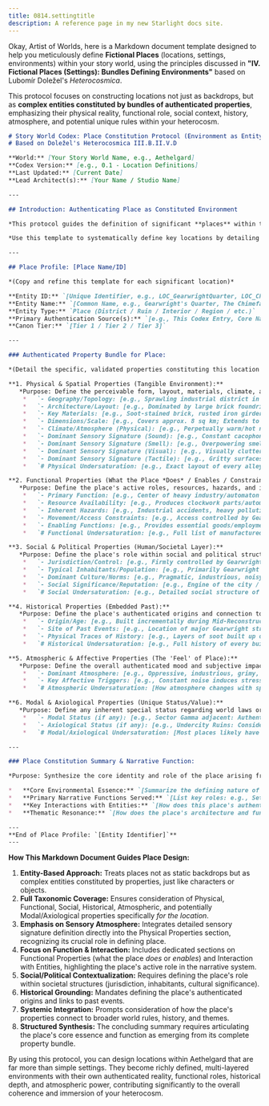 ```yaml
---
title: 0814.settingtitle
description: A reference page in my new Starlight docs site.
---
```

Okay, Artist of Worlds, here is a Markdown document template designed to help you meticulously define **Fictional Places** (locations, settings, environments) within your story world, using the principles discussed in **"IV. Fictional Places (Settings): Bundles Defining Environments"** based on Lubomír Doležel's *Heterocosmica*.

This protocol focuses on constructing locations not just as backdrops, but as **complex entities constituted by bundles of authenticated properties**, emphasizing their physical reality, functional role, social context, history, atmosphere, and potential unique rules within your heterocosm.

```markdown
# Story World Codex: Place Constitution Protocol (Environment as Entity)
# Based on Doležel's Heterocosmica III.B.II.V.D

**World:** [Your Story World Name, e.g., Aethelgard]
**Codex Version:** [e.g., 0.1 - Location Definitions]
**Last Updated:** [Current Date]
**Lead Architect(s):** [Your Name / Studio Name]

---

## Introduction: Authenticating Place as Constituted Environment

*This protocol guides the definition of significant **places** within the [Your Story World Name] heterocosm. Following Doležel's framework, locations are treated not merely as settings but as **complex entities constituted by bundles of authenticated properties**. Their reality – physical, functional, social, historical, atmospheric – exists solely through textual authentication.*

*Use this template to systematically define key locations by detailing their authenticated properties across multiple dimensions. Focus on how these properties create a unique environment that **enables, constrains, and interacts with** other entities and systems within the world. Ensure consistency with established world modalities and history.*

---

## Place Profile: [Place Name/ID]

*(Copy and refine this template for each significant location)*

**Entity ID:** `[Unique Identifier, e.g., LOC_GearwrightQuarter, LOC_Chimefall_Deep, LOC_VancesPrivateLab]`
**Entity Name:** `[Common Name, e.g., Gearwright's Quarter, The Chimefall Deeps, Master Vance's Private Laboratory]`
**Entity Type:** `Place (District / Ruin / Interior / Region / etc.)`
**Primary Authentication Source(s):** `[e.g., This Codex Entry, Core Narrative Descriptions (Cite Ch/Scene), Map Ref X, Location Design Doc]`
**Canon Tier:** `[Tier 1 / Tier 2 / Tier 3]`

---

### Authenticated Property Bundle for Place:

*(Detail the specific, validated properties constituting this location's reality.)*

**1. Physical & Spatial Properties (Tangible Environment):**
   *Purpose: Define the perceivable form, layout, materials, climate, and sensory atmosphere.*
    *   `- Geography/Topology: [e.g., Sprawling industrial district in the city's second ring; Deep, unstable cavern system beneath Sector Gamma; A hidden, reinforced vault within the Chronometers Guild HQ.]` # Auth: [Source]
    *   `- Architecture/Layout: [e.g., Dominated by large brick foundries, elevated cog-railways, dense network of narrow alleys; Labyrinthine natural tunnels mixed with collapsed Artificer structures and makeshift Salvager camps; Austere, metallic design, clean lines, advanced (but subtle) tech integration.]` # Auth: [Source]
    *   `- Key Materials: [e.g., Soot-stained brick, rusted iron girders, brass piping, cobblestone (greasy); Damp native rock, crumbling ferrocrete, salvaged metal plating, bioluminescent fungi; Polished steel, reinforced chrono-glass, sound-dampening alloys.]` # Auth: [Source]
    *   `- Dimensions/Scale: [e.g., Covers approx. 8 sq km; Extends to unknown depths, mapped sections approx 2 sq km; Single large chamber approx 50m x 30m x 15m.]` # Auth: [Source]
    *   `- Climate/Atmosphere (Physical): [e.g., Perpetually warm/hot near foundries, air thick with industrial smog/soot, frequent oily rain; Cold, damp, stagnant air, near total darkness broken by fungi/salvage lights, prone to dust clouds; Climate-controlled, filtered air, constant low ambient temperature.]` # Auth: [Source]
    *   `- Dominant Sensory Signature (Sound): [e.g., Constant cacophony: rhythmic hammering, grinding gears, steam hisses, warning sirens; Eerie silence punctuated by dripping water, distant rumbles, skittering sounds, potential Aberration noises; Near-total silence, muffled hum of high technology.]` # Auth: [Source]
    *   `- Dominant Sensory Signature (Smell): [e.g., Overpowering smells of coal smoke, hot metal, ozone, lubricants, cheap food stalls; Damp earth, mold, decay, rust, stagnant water, unique fungal scents, occasional chemical tang; Sterile, filtered air, faint scent of ozone or specific lab chemicals.]` # Auth: [Source]
    *   `- Dominant Sensory Signature (Visual): [e.g., Visually cluttered, smoke-hazed, dominated by industrial reds/browns/greys, harsh artificial lighting; Dark, claustrophobic, visually confusing, dominated by decay textures and strange light sources (fungi, temporal anomalies); Clean, minimalist, stark lighting, reflective surfaces.]` # Auth: [Source]
    *   `- Dominant Sensory Signature (Tactile): [e.g., Gritty surfaces, heat radiating from machinery, slick oily patches; Cold damp rock, crumbling textures, abrasive rust, unstable ground underfoot; Smooth cool surfaces, potentially humming/vibrating tech panels.]` # Auth: [Source]
    *   `# Physical Undersaturation: [e.g., Exact layout of every alley; Full map of Chimefall Deeps; Specific air filtration system model in lab.]`

**2. Functional Properties (What the Place *Does* / Enables / Constrains):**
   *Purpose: Define the place's active roles, resources, hazards, and impact on interaction.*
    *   `- Primary Function: [e.g., Center of heavy industry/automaton production; Uncharted hazardous zone rich in salvage; High-security research facility.]` # Auth: [Source]
    *   `- Resource Availability: [e.g., Produces clockwork parts/automatons; Contains salvageable scrap, raw Chrono-Dust pockets (dangerous), unique fungi; Contains advanced research equipment, secure data storage.]` # Auth: [Source]
    *   `- Inherent Hazards: [e.g., Industrial accidents, heavy pollution, Guild enforcer patrols; Structural collapse, temporal anomalies, Aberration nests, hostile Salvager crews; Extreme security measures, potential experimental containment breaches.]` # Auth: [Source]
    *   `- Movement/Access Constraints: [e.g., Access controlled by Gearwright Guild checkpoints, dense layout hinders rapid movement; Requires specialized gear (lights, climbing equip, anomaly detectors), prone to cave-ins blocking paths, largely unmapped; Requires highest Guild security clearance, passes through multiple lethal checkpoints.]` # Auth: [Source]
    *   `- Enabling Functions: [e.g., Provides essential goods/employment; Potential source of rare materials/lost tech; Site of cutting-edge (potentially forbidden) research.]` # Auth: [Source]
    *   `# Functional Undersaturation: [e.g., Full list of manufactured goods; Complete ecosystem dynamics of Undercity; Exact nature of all experiments in lab.]`

**3. Social & Political Properties (Human/Societal Layer):**
   *Purpose: Define the place's role within social and political structures.*
    *   `- Jurisdiction/Control: [e.g., Firmly controlled by Gearwright Guild; De facto controlled by competing Salvager Crews, minimal Watch/Guild presence; Absolute Chronometer Guild control, off-limits to Council.]` # Auth: [Source]
    *   `- Typical Inhabitants/Population: [e.g., Primarily Gearwright members, Unguilded factory workers, associated merchants; Salvagers, outcasts, specific Undercity creatures; Master Vance, elite Chronometer researchers, high-security automatons.]` # Auth: [Source]
    *   `- Dominant Culture/Norms: [e.g., Pragmatic, industrious, noisy, focused on production quotas; Survivalist, territorial, secretive, based on crew loyalty/strength; Highly secretive, formal, hierarchical, focused on knowledge/control.]` # Auth: [Source]
    *   `- Social Significance/Reputation: [e.g., Engine of the city / Polluting blight; Deadly myth / Land of opportunity (for desperate); Seat of secret power / Place of dangerous hubris.]` # Auth: [Source]
    *   `# Social Undersaturation: [e.g., Detailed social structure of every workshop; Full list of Salvager crews and territories; Internal politics of lab personnel.]`

**4. Historical Properties (Embedded Past):**
   *Purpose: Define the place's authenticated origins and connection to past events.*
    *   `- Origin/Age: [e.g., Built incrementally during Mid-Reconstruction over older foundations; Formed by HIST_Event_UndercityCollapse interacting with Pre-Shattering ruins; Constructed secretly ~Year 280 AR.]` # Auth: [Source]
    *   `- Site of Past Events: [e.g., Location of major Gearwright strikes (HIST_Event_Y); Contains ruins confirmed as Artificer origin; Site of the failed 'Project Chimera' experiment.]` # Auth: [Source]
    *   `- Physical Traces of History: [e.g., Layers of soot built up over decades, architecture showing different phases of construction; Mix of clearly different architectural eras (Artificer vs. Guild vs. Salvager), skeletal remains from Collapse; Lab built incorporating salvaged Artificer containment field.]` # Auth: [Source]
    *   `# Historical Undersaturation: [e.g., Full history of every building; precise nature of all Artificer ruins; details of 'Project Chimera'.]`

**5. Atmospheric & Affective Properties (The 'Feel' of Place):**
   *Purpose: Define the overall authenticated mood and subjective impact.*
    *   `- Dominant Atmosphere: [e.g., Oppressive, industrious, grimy, energetic but dangerous; Tense, claustrophobic, mysterious, haunted, desperately resourceful; Sterile, cold, unnervingly silent, intellectually intimidating, potentially dangerous.]` # Auth: [Source - Narrator description, character reactions]
    *   `- Key Affective Triggers: [e.g., Constant noise induces stress/fatigue; Darkness and strange sounds provoke fear/paranoia; Extreme security and silence create sense of unease/importance.]` # Auth: [Source]
    *   `# Atmospheric Undersaturation: [How atmosphere changes with specific weather/temporal conditions unless specified.]`

**6. Modal & Axiological Properties (Unique Status/Value):**
   *Purpose: Define any inherent special status regarding world laws or values.*
    *   `- Modal Status (if any): [e.g., Sector Gamma adjacent: Authenticated higher probability of Aberration manifestation (Alethic); Sanctuary Vault: Authenticated Deontic property - violence within is forbidden by ancient oath/magic; Vance's Lab: Potential zone where certain temporal observation rules are bypassed via authenticated tech.]` # Auth: [Source]
    *   `- Axiological Status (if any): [e.g., Undercity Ruins: Considered 'Profane' or 'Dangerous' by Surface Guilds (Authenticated perception); Artificer Heart Vault: Considered 'Sacred Ground' by specific cults (Authenticated belief/potential world property).]` # Auth: [Source]
    *   `# Modal/Axiological Undersaturation: [Most places likely have standard modal status unless specified.]`

---

### Place Constitution Summary & Narrative Function:

*Purpose: Synthesize the core identity and role of the place arising from its property bundle.*

*   **Core Environmental Essence:** `[Summarize the defining nature of the place based on its key properties across categories. e.g., The Gearwright's Quarter is constituted as a physically oppressive but functionally vital engine of Aethelgard's economy, defined by the sensory overload of heavy industry (Physical/Sensory), rigid Guild control (Social/Political), and a pragmatic, production-focused value system (Axiological), built upon layers of industrial history (Historical).]`
*   **Primary Narrative Functions Served:** `[List key roles: e.g., Setting for industrial plots/conflict; Source of essential technology/goods; Representation of Guild power/pollution themes; Obstacle course for infiltration/sabotage.]`
*   **Key Interactions with Entities:** `[How does this place's authenticated nature typically constrain or enable entities within it? e.g., Noise impedes stealth; Pollution impacts health; Guild control restricts access; Provides necessary resources/employment.]`
*   **Thematic Resonance:** `[How does the place's architecture and functioning embody core world themes? e.g., Embodies Order (via production) vs. Chaos (via pollution/potential failure); Explores Progress vs. Consequence; Highlights class divides.]`

---
**End of Place Profile: `[Entity Identifier]`**
---
```

**How This Markdown Document Guides Place Design:**

1.  **Entity-Based Approach:** Treats places not as static backdrops but as complex entities constituted by properties, just like characters or objects.
2.  **Full Taxonomic Coverage:** Ensures consideration of Physical, Functional, Social, Historical, Atmospheric, and potentially Modal/Axiological properties specifically *for the location*.
3.  **Emphasis on Sensory Atmosphere:** Integrates detailed sensory signature definition directly into the Physical Properties section, recognizing its crucial role in defining place.
4.  **Focus on Function & Interaction:** Includes dedicated sections on Functional Properties (what the place *does* or *enables*) and Interaction with Entities, highlighting the place's active role in the narrative system.
5.  **Social/Political Contextualization:** Requires defining the place's role within societal structures (jurisdiction, inhabitants, cultural significance).
6.  **Historical Grounding:** Mandates defining the place's authenticated origins and links to past events.
7.  **Systemic Integration:** Prompts consideration of how the place's properties connect to broader world rules, history, and themes.
8.  **Structured Synthesis:** The concluding summary requires articulating the place's core essence and function as emerging from its complete property bundle.

By using this protocol, you can design locations within Aethelgard that are far more than simple settings. They become richly defined, multi-layered environments with their own authenticated reality, functional roles, historical depth, and atmospheric power, contributing significantly to the overall coherence and immersion of your heterocosm.